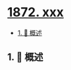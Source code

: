 # [1872. xxx](https://github.com/Tdahuyou/TNotes.leetcode/tree/main/notes/1872.%20xxx)

<!-- region:toc -->

- [1. 📝 概述](#1--概述)

<!-- endregion:toc -->

## 1. 📝 概述

